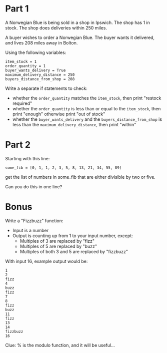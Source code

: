 # Part 1

A Norwegian Blue is being sold in a shop in Ipswich. The shop has 1 in stock. The shop does deliveries within 250 miles.

A buyer wishes to order a Norwegian Blue. The buyer wants it delivered, and lives 208 miles away in Bolton.

Using the following variables:

```
item_stock = 1
order_quantity = 1
buyer_wants_delivery = True
maximum_delivery_distance = 250
buyers_distance_from_shop = 208
```

Write a separate if statements to check:
* whether the `order_quantity` matches the `item_stock`, then print "restock required"
* whether the `order_quantity` is less than or equal to the `item_stock`, then print "enough" otherwise print "out of stock"
* whether the `buyer_wants_delivery` and the `buyers_distance_from_shop` is less than the `maximum_delivery_distance`, then print "within"

# Part 2

Starting with this line:

    some_fib = [0, 1, 1, 2, 3, 5, 8, 13, 21, 34, 55, 89]
    
get the list of numbers in some_fib that are either divisible by two or five.

Can you do this in one line?

# Bonus
Write a "Fizzbuzz" function:
  * Input is a number
  * Output is counting up from 1 to your input number, except:
    * Multiples of 3 are replaced by "fizz"
    * Multiples of 5 are replaced by "buzz"
    * Multiples of both 3 and 5 are replaced by "fizzbuzz"
    
With input 16, example output would be:

    1
    2
    fizz
    4
    buzz
    fizz
    7
    8
    fizz
    buzz
    11
    fizz
    13
    14
    fizzbuzz
    16
    
Clue: % is the modulo function, and it will be useful...
